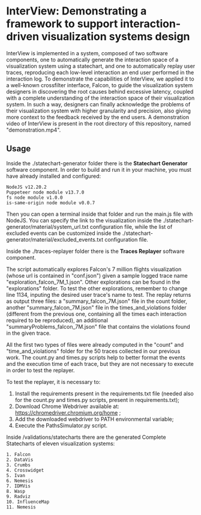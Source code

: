 # InterView: Demonstrating a framework to support interaction-driven visualization systems design
InterView is implemented in a system, composed of two software components, one to automatically generate the interaction space of a visualization system using a statechart, and one to automatically replay user traces, reproducing each low-level interaction an end user performed in the interaction log. To demonstrate the capabilities of InterView, we applied it to a well-known crossfilter interface, Falcon, to guide the visualization system designers in discovering the root causes behind excessive latency, coupled with a complete understanding of the interaction space of their visualization system. In such a way, designers can finally acknowledge the problems of their visualization system with higher granularity and precision, also giving more context to the feedback received by the end users. 
A demonstration video of InterView is present in the root directory of this repository, named "demonstration.mp4".

## Usage
Inside the ./statechart-generator folder there is the **Statechart Generator** software component.
In order to build and run it in your machine, you must have already installed and configured:

    NodeJS v12.20.2
    Puppeteer node module v13.7.0
    fs node module v1.0.0
    is-same-origin node module v0.0.7

Then you can open a terminal inside that folder and run the main.js file with NodeJS. You can specify the link to the visualization inside the ./statechart-generator/material/system_url.txt configuration file, while the list of excluded events can be customized inside the ./statechart-generator/material/excluded_events.txt configuration file.


Inside the ./traces-replayer folder there is the **Traces Replayer** software component.

The script automatically explores Falcon's 7 million flights visualization (whose url is contained in "conf.json") given a sample logged trace name "exploration_falcon_7M_1.json". Other explorations can be found in the "explorations" folder. To test the other explorations, remember to change line 1134, inputing the desired user trace's name to test. The replay returns as output three files: a "summary_falcon_7M.json" file in the count folder, another "summary_falcon_7M.json" file in the times_and_violations folder (different from the previous one, containing all the times each interaction required to be reproduced), an additional "summaryProblems_falcon_7M.json" file that contains the violations found in the given trace.

All the first two types of files were already computed in the "count" and "time_and_violations" folder for the 50 traces collected in our previous work.
The count.py and times.py scripts help to better format the events and the execution time of each trace, but they are not necessary to execute in order to test the replayer.

To test the replayer, it is necessary to:

1) Install the requirements present in the requirements.txt file (needed also for the count.py and times.py scripts, present in requirements.txt);
2) Download Chrome Webdriver available at: https://chromedriver.chromium.org/home ;
3) Add the downloaded webdriver to PATH environmental variable;
4) Execute the PathsSimulator.py script.


Inside /validations/statecharts there are the generated Complete Statecharts of eleven visualization systems:

	1. Falcon
	2. DataVis
	3. Crumbs
	4. Crosswidget
	5. Ivan
	6. Nemesis
	7. IDMVis
	8. Wasp
	9. Radviz
	10. InfluenceMap
	11. Nemesis
	
